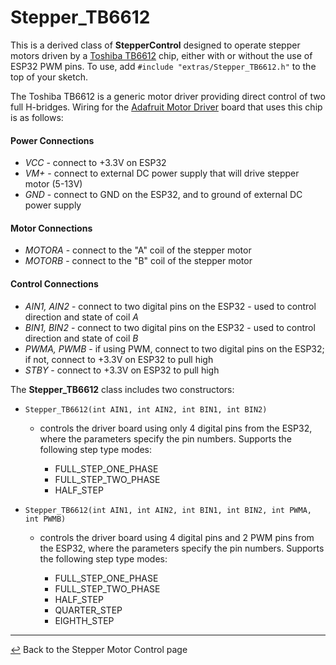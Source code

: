 # Stepper_TB6612

This is a derived class of **StepperControl** designed to operate stepper motors driven by a [Toshiba TB6612](https://cdn-shop.adafruit.com/datasheets/TB6612FNG_datasheet_en_20121101.pdf) chip, either with or without the use of ESP32 PWM pins.  To use, add `#include "extras/Stepper_TB6612.h"` to the top of your sketch.

The Toshiba TB6612 is a generic motor driver providing direct control of two full H-bridges.  Wiring for the [Adafruit Motor Driver](https://learn.adafruit.com/adafruit-tb6612-h-bridge-dc-stepper-motor-driver-breakout) board that uses this chip is as follows:

#### **Power Connections**
  * *VCC* - connect to +3.3V on ESP32
  * *VM+* - connect to external DC power supply that will drive stepper motor (5-13V)
  * *GND* - connect to GND on the ESP32, and to ground of external DC power supply
#### **Motor Connections**
  *  *MOTORA* - connect to the "A" coil of the stepper motor
  *  *MOTORB* - connect to the "B" coil of the stepper motor
#### **Control Connections**
  * *AIN1, AIN2* - connect to two digital pins on the ESP32 - used to control direction and state of coil *A*
  * *BIN1, BIN2* - connect to two digital pins on the ESP32 - used to control direction and state of coil *B*
  * *PWMA, PWMB* - if using PWM, connect to two digital pins on the ESP32; if not, connect to +3.3V on ESP32 to pull high
  * *STBY* - connect to +3.3V on ESP32 to pull high
 
The **Stepper_TB6612** class includes two constructors:
  * `Stepper_TB6612(int AIN1, int AIN2, int BIN1, int BIN2)`
    * controls the driver board using only 4 digital pins from the ESP32, where the parameters specify the pin numbers.  Supports the following step type modes:
      
      * FULL_STEP_ONE_PHASE
      * FULL_STEP_TWO_PHASE
      * HALF_STEP
      
  * `Stepper_TB6612(int AIN1, int AIN2, int BIN1, int BIN2, int PWMA, int PWMB)`
    * controls the driver board using 4 digital pins and 2 PWM pins from the ESP32, where the parameters specify the pin numbers.  Supports the following step type modes:
      
      * FULL_STEP_ONE_PHASE
      * FULL_STEP_TWO_PHASE
      * HALF_STEP
      * QUARTER_STEP
      * EIGHTH_STEP
                
---

[↩️](../Stepper.md) Back to the Stepper Motor Control page
